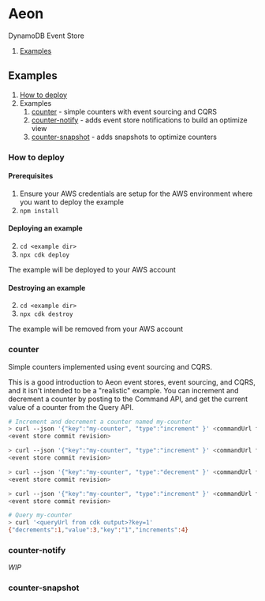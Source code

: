 # Aeon

DynamoDB Event Store

1. [Examples](#examples)

## Examples

1. [How to deploy](#how-to-deploy)
1. Examples
   1. [counter](#counter) - simple counters with event sourcing and CQRS
   1. [counter-notify](#counter-notify) - adds event store notifications to build an optimize view
   1. [counter-snapshot](#counter-snapshot) - adds snapshots to optimize counters

### How to deploy

#### Prerequisites

1. Ensure your AWS credentials are setup for the AWS environment where you want to deploy the example
2. `npm install`

#### Deploying an example

2. `cd <example dir>`
3. `npx cdk deploy`

The example will be deployed to your AWS account

#### Destroying an example

2. `cd <example dir>`
3. `npx cdk destroy`

The example will be removed from your AWS account

### counter

Simple counters implemented using event sourcing and CQRS.

This is a good introduction to Aeon event stores, event sourcing, and CQRS, and it isn't intended to be a "realistic" example. You can increment and decrement a counter by posting to the Command API, and get the current value of a counter from the Query API.

```sh
# Increment and decrement a counter named my-counter
> curl --json '{"key":"my-counter", "type":"increment" }' <commandUrl from cdk output>
<event store commit revision>

> curl --json '{"key":"my-counter", "type":"increment" }' <commandUrl from cdk output>
<event store commit revision>

> curl --json '{"key":"my-counter", "type":"decrement" }' <commandUrl from cdk output>
<event store commit revision>

> curl --json '{"key":"my-counter", "type":"increment" }' <commandUrl from cdk output>
<event store commit revision>

# Query my-counter
> curl '<queryUrl from cdk output>?key=1'
{"decrements":1,"value":3,"key":"1","increments":4}
```

### counter-notify

_WIP_

### counter-snapshot
